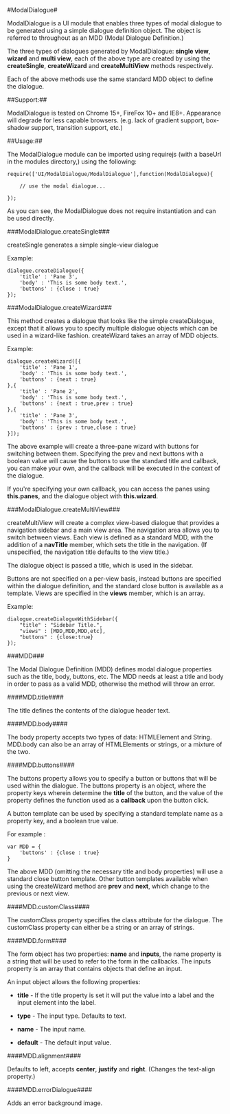 #ModalDialogue#

ModalDialogue is a UI module that enables three types of modal dialogue to be generated using a
simple dialogue definition object. The object is referred to throughout as an MDD (Modal Dialogue
Definition.)

The three types of dialogues generated by ModalDialogue: __single view__, __wizard__ and __multi view__,
each of the above type are created by using the __createSingle__, __createWizard__ and __createMultiView__
methods respectively.

Each of the above methods use the same standard MDD object to define the dialogue.

##Support:##

ModalDialogue is tested on Chrome 15+, FireFox 10+ and IE8+. Appearance will degrade for
less capable browsers. (e.g. lack of gradient support, box-shadow support, transition support, etc.)

##Usage:##

The ModalDialogue module can be imported using requirejs (with a baseUrl in the modules directory,) using
the following:

	require(['UI/ModalDialogue/ModalDialogue'],function(ModalDialogue){
	
		// use the modal dialogue...
	
	});

As you can see, the ModalDialogue does not require instantiation and can be used directly.

###ModalDialogue.createSingle###

createSingle generates a simple single-view dialogue 

Example:

	dialogue.createDialogue({
		'title' : 'Pane 3',
		'body' : 'This is some body text.',
		'buttons' : {close : true}
	});

###ModalDialogue.createWizard###

This method creates a dialogue that looks like the simple createDialogue, except that it allows
you to specify multiple dialogue objects which can be used in a wizard-like fashion. createWizard
takes an array of MDD objects.

Example:

	dialogue.createWizard([{
		'title' : 'Pane 1',
		'body' : 'This is some body text.',
		'buttons' : {next : true}
	},{
		'title' : 'Pane 2',
		'body' : 'This is some body text.',
		'buttons' : {next : true,prev : true}
	},{
		'title' : 'Pane 3',
		'body' : 'This is some body text.',
		'buttons' : {prev : true,close : true}
	}]);

The above example will create a three-pane wizard with buttons for switching between them. Specifying
the prev and next buttons with a boolean value will cause the buttons to use the standard title and callback,
you can make your own, and the callback will be executed in the context of the dialogue.

If you're specifying your own callback, you can access the panes using __this.panes__, and the 
dialogue object with __this.wizard__.

###ModalDialogue.createMultiView###

createMultiView will create a complex view-based dialogue that provides a navigation sidebar and a 
main view area. The navigation area allows you to switch between views. Each view is defined as a standard MDD,
with the addition of a __navTitle__ member, which sets the title in the navigation. (If unspecified, the navigation 
title defaults to the view title.)

The dialogue object is passed a title, which is used in the sidebar.

Buttons are not specified on a per-view basis, instead buttons are specified within the dialogue definition, and 
the standard close button is available as a template. Views are specified in the __views__ member, which is an array.

Example:

	dialogue.createDialogueWithSidebar({
		"title" : "Sidebar Title.",
		"views" : [MDD,MDD,MDD,etc],
		"buttons" : {close:true}
	});

###MDD###

The Modal Dialogue Definition (MDD) defines modal dialogue properties such as the title, body, buttons, etc.
The MDD needs at least a title and body in order to pass as a valid MDD, otherwise the method will throw an error.

####MDD.title####

The title defines the contents of the dialogue header text.

####MDD.body####

The body property accepts two types of data: HTMLElement and String. MDD.body can also be an array of HTMLElements 
or strings, or a mixture of the two.

####MDD.buttons####

The buttons property allows you to specify a button or buttons that will be used within the dialogue. The buttons 
property is an object, where the property keys wherein determine the __title__ of the button, and the value of the 
property defines the function used as a __callback__ upon the button click.

A button template can be used by specifying a standard template name as a property key, and a boolean true value.

For example :

	var MDD = {
		'buttons' : {close : true}
	}

The above MDD (omitting the necessary title and body properties) will use a standard close button template. Other
button templates available when using the createWizard method are __prev__ and __next__, which change to the previous
or next view.

####MDD.customClass####

The customClass property specifies the class attribute for the dialogue. The customClass property can either be a string
or an array of strings.

####MDD.form####

The form object has two properties: __name__ and __inputs__, the name property
is a string that will be used to refer to the form in the callbacks. The inputs
property is an array that contains objects that define an input.

An input object allows the following properties:

- __title__ - If the title property is set it will put the value into a label 
and the input element into the label.

- __type__ - The input type. Defaults to text.

- __name__ - The input name.

- __default__ - The default input value.

####MDD.alignment####

Defaults to left, accepts __center__, __justify__ and __right__. (Changes the text-align property.)

####MDD.errorDialogue####

Adds an error background image.